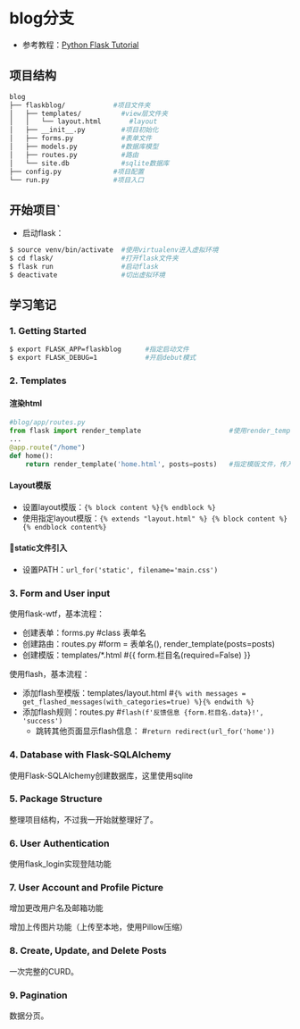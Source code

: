 # blog分支

- 参考教程：[Python Flask Tutorial](https://www.youtube.com/watch?v=MwZwr5Tvyxo&list=PL-osiE80TeTs4UjLw5MM6OjgkjFeUxCYH)

## 项目结构

```bash
blog
├── flaskblog/            #项目文件夹
│   ├── templates/          #view层文件夹
│   │   └── layout.html       #layout
│   ├── __init__.py         #项目初始化
│   ├── forms.py            #表单文件
│   ├── models.py           #数据库模型
│   ├── routes.py           #路由
│   └── site.db             #sqlite数据库
├── config.py             #项目配置
└── run.py                #项目入口
```

## 开始项目`

- 启动flask：

```bash
$ source venv/bin/activate  #使用virtualenv进入虚拟环境
$ cd flask/                 #打开flask文件夹
$ flask run                 #启动flask
$ deactivate                #切出虚拟环境
```

## 学习笔记

### 1. Getting Started

```bash
$ export FLASK_APP=flaskblog      #指定启动文件
$ export FLASK_DEBUG=1            #开启debut模式
```

### 2. Templates

#### 渲染html

```python
#blog/app/routes.py
from flask import render_template                      #使用render_template方法
...
@app.route("/home")
def home():
    return render_template('home.html', posts=posts)   #指定模版文件，传入数据
```

#### Layout模版

- 设置layout模版：`{% block content %}{% endblock %}`
- 使用指定layout模版：`{% extends "layout.html" %} {% block content %}{% endblock content%}`

#### static文件引入

- 设置PATH：`url_for('static', filename='main.css')`

### 3. Form and User input

使用flask-wtf，基本流程：

- 创建表单：forms.py              #class 表单名
- 创建路由：routes.py             #form = 表单名(), render_template(posts=posts)
- 创建模版：templates/*.html      #{{ form.栏目名(required=False) }}

使用flash，基本流程：

- 添加flash至模版：templates/layout.html    #`{% with messages = get_flashed_messages(with_categories=true) %}{% endwith %}`
- 添加flash规则：routes.py                  #`flash(f'反馈信息 {form.栏目名.data}!', 'success')`
  - 跳转其他页面显示flash信息：                 #`return redirect(url_for('home'))`

### 4. Database with Flask-SQLAlchemy

使用Flask-SQLAlchemy创建数据库，这里使用sqlite

### 5. Package Structure

整理项目结构，不过我一开始就整理好了。

### 6. User Authentication

使用flask_login实现登陆功能

### 7. User Account and Profile Picture

增加更改用户名及邮箱功能

增加上传图片功能（上传至本地，使用Pillow压缩）

### 8. Create, Update, and Delete Posts

一次完整的CURD。

### 9. Pagination

数据分页。